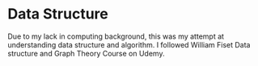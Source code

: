 # Data Structure

Due to my lack in computing background, this was my attempt at understanding data structure and algorithm. I followed William Fiset Data structure and Graph Theory Course on Udemy.
